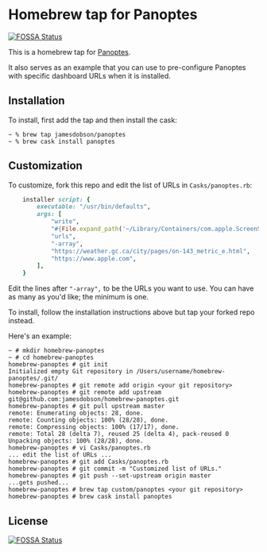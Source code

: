 # Homebrew tap for Panoptes
[![FOSSA Status](https://app.fossa.io/api/projects/git%2Bgithub.com%2Fjamesdobson%2Fhomebrew-panoptes.svg?type=shield)](https://app.fossa.io/projects/git%2Bgithub.com%2Fjamesdobson%2Fhomebrew-panoptes?ref=badge_shield)


This is a homebrew tap for [Panoptes](https://github.com/jamesdobson/panoptes).

It also serves as an example that you can use to pre-configure Panoptes with
specific dashboard URLs when it is installed.

## Installation

To install, first add the tap and then install the cask:

```console
~ % brew tap jamesdobson/panoptes
~ % brew cask install panoptes
```

## Customization

To customize, fork this repo and edit the list of URLs in `Casks/panoptes.rb`:

```ruby
    installer script: {
        executable: "/usr/bin/defaults",
        args: [
            "write",
            "#{File.expand_path('~/Library/Containers/com.apple.ScreenSaver.Engine.legacyScreenSaver/Data/Library/Preferences/ByHost/com.softwarepunk.Panoptes')}",
            "urls",
            "-array",
            "https://weather.gc.ca/city/pages/on-143_metric_e.html",
            "https://www.apple.com",
        ],
    }
```

Edit the lines after `"-array",` to be the URLs you want to use. You can have
as many as you'd like; the minimum is one.

To install, follow the installation instructions above but tap your forked
repo instead.

Here's an example:

```console
~ # mkdir homebrew-panoptes
~ # cd homebrew-panoptes
homebrew-panoptes # git init
Initialized empty Git repository in /Users/username/homebrew-panoptes/.git/
homebrew-panoptes # git remote add origin <your git repository>
homebrew-panoptes # git remote add upstream git@github.com:jamesdobson/homebrew-panoptes.git
homebrew-panoptes # git pull upstream master
remote: Enumerating objects: 28, done.
remote: Counting objects: 100% (28/28), done.
remote: Compressing objects: 100% (17/17), done.
remote: Total 28 (delta 7), reused 25 (delta 4), pack-reused 0
Unpacking objects: 100% (28/28), done.
homebrew-panoptes # vi Casks/panoptes.rb
... edit the list of URLs ...
homebrew-panoptes # git add Casks/panoptes.rb
homebrew-panoptes # git commit -m "Customized list of URLs."
homebrew-panoptes # git push --set-upstream origin master
...gets pushed...
homebrew-panoptes # brew tap custom/panoptes <your git repository>
homebrew-panoptes # brew cask install panoptes
```


## License
[![FOSSA Status](https://app.fossa.io/api/projects/git%2Bgithub.com%2Fjamesdobson%2Fhomebrew-panoptes.svg?type=large)](https://app.fossa.io/projects/git%2Bgithub.com%2Fjamesdobson%2Fhomebrew-panoptes?ref=badge_large)